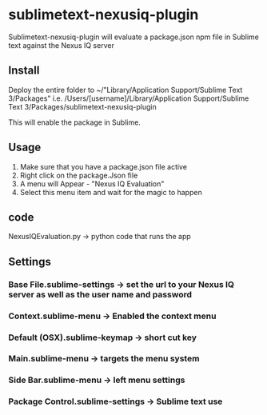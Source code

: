 # sublimetext-nexusiq-plugin
Sublimetext-nexusiq-plugin will evaluate a package.json npm file in Sublime text against the Nexus IQ server



## Install
Deploy the entire folder to ~/"Library/Application Support/Sublime Text 3/Packages"
i.e. /Users/[username]/Library/Application Support/Sublime Text 3/Packages/sublimetext-nexusiq-plugin

This will enable the package in Sublime. 

## Usage
1) Make sure that you have a package.json file active
2) Right click on the package.Json file
3) A menu will Appear - "Nexus IQ Evaluation"
4) Select this menu item and wait for the magic to happen


## code
NexusIQEvaluation.py -> python code that runs the app

## Settings
### Base File.sublime-settings -> set the url to your Nexus IQ server as well as the user name and password
### Context.sublime-menu -> Enabled the context menu
### Default (OSX).sublime-keymap -> short cut key
### Main.sublime-menu -> targets the menu system
### Side Bar.sublime-menu -> left menu settings
### Package Control.sublime-settings -> Sublime text use
